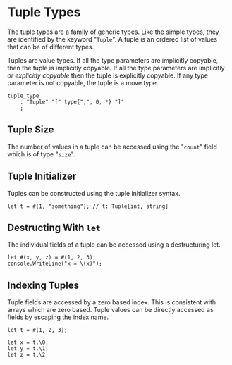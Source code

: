 # Tuple Types

The tuple types are a family of generic types. Like the simple types, they are identified by the
keyword "`Tuple`". A tuple is an ordered list of values that can be of different types.

Tuples are value types. If all the type parameters are implicitly copyable, then the tuple is
implicitly copyable. If all the type parameters are implicitly *or explicitly copyable* then the
tuple is explicitly copyable. If any type parameter is not copyable, the tuple is a move type.

```grammar
tuple_type
    : "Tuple" "[" type{",", 0, *} "]"
    ;
```

## Tuple Size

The number of values in a tuple can be accessed using the "`count`" field which is of type "`size`".

## Tuple Initializer

Tuples can be constructed using the tuple initializer syntax.

```azoth
let t = #(1, "something"); // t: Tuple[int, string]
```

## Destructing With `let`

The individual fields of a tuple can be accessed using a destructuring let.

```azoth
let #(x, y, z) = #(1, 2, 3);
console.WriteLine("x = \(x)");
```

## Indexing Tuples

Tuple fields are accessed by a zero based index. This is consistent with arrays which are zero
based. Tuple values can be directly accessed as fields by escaping the index name.

```azoth
let t = #(1, 2, 3);

let x = t.\0;
let y = t.\1;
let z = t.\2;
```
